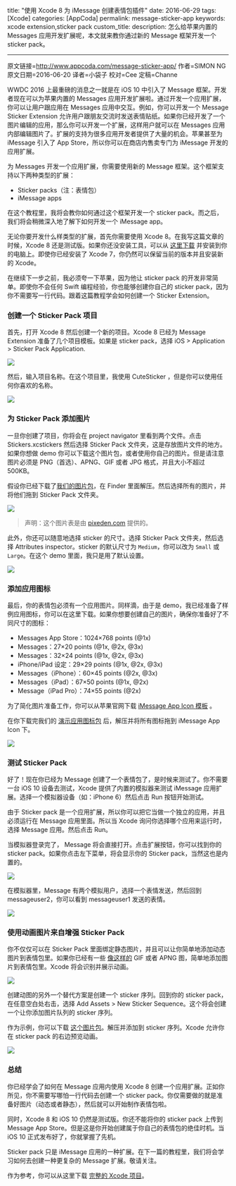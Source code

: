 title: "使用 Xcode 8 为 iMessage 创建表情包插件"
date: 2016-06-29
tags: [Xcode]
categories: [AppCoda]
permalink: message-sticker-app
keywords: xcode extension,sticker pack
custom_title: 
description: 怎么给苹果内置的 Messages 应用开发扩展呢，本文就来教你通过新的 Message 框架开发一个 sticker pack。

---
原文链接=http://www.appcoda.com/message-sticker-app/
作者=SIMON NG
原文日期=2016-06-20
译者=小袋子
校对=Cee
定稿=Channe

<!--此处开始正文-->

WWDC 2016 上最重磅的消息之一就是在 iOS 10 中引入了 Message 框架。开发者现在可以为苹果内置的 Messages 应用开发扩展啦。通过开发一个应用扩展，你可以让用户跟应用在 Messages 应用中交互。例如，你可以开发一个 Message Sticker Extension 允许用户跟朋友交流时发送表情贴纸。如果你已经开发了一个图片编辑的应用，那么你可以开发一个扩展，这样用户就可以在 Messages 应用内部编辑图片了。扩展的支持为很多应用开发者提供了大量的机会。苹果甚至为 iMessage 引入了 App Store，所以你可以在商店内售卖专门为 iMessage 开发的应用扩展。

<!--more-->

为 Messages 开发一个应用扩展，你需要使用新的 Message 框架。这个框架支持以下两种类型的扩展：

- Sticker packs（注：表情包）
- iMessage apps
 
在这个教程里，我将会教你如何通过这个框架开发一个 sticker pack。而之后，我们将会稍微深入地了解下如何开发一个 iMessage app。

无论你要开发什么样类型的扩展，首先你需要使用 Xcode 8。在我写这篇文章的时候，Xcode 8 还是测试版。如果你还没安装工具，可以从 [这里下载](https://developer.apple.com/xcode/) 并安装到你的电脑上。即使你已经安装了 Xcode 7，你仍然可以保留当前的版本并且安装新的 Xcode。

在继续下一步之前，我必须夸一下苹果，因为他让 sticker pack 的开发非常简单。即使你不会任何 Swift 编程经验，你也能够创建你自己的 sticker pack，因为你不需要写一行代码。跟着这篇教程学会如何创建一个 Sticker Extension。

### 创建一个 Sticker Pack 项目

首先，打开 Xcode 8 然后创建一个新的项目。Xcode 8 已经为 Message Extension 准备了几个项目模板。如果是 sticker pack，选择 iOS > Application > Sticker Pack Application.

![](https://www.appcoda.com/wp-content/uploads/2016/06/messages-ext-newproject-1024x599.png)

然后，输入项目名称。在这个项目里，我使用 CuteSticker ，但是你可以使用任何你喜欢的名称。

![](https://www.appcoda.com/wp-content/uploads/2016/06/messages-ext-projectoptions-1024x720.png)

### 为 Sticker Pack 添加图片

一旦你创建了项目，你将会在 project navigator 里看到两个文件。点击 Stickers.xcstickers 然后选择 Sticker Pack 文件夹，这是存放图片文件的地方。如果你想做 demo 你可以下载这个图片包，或者使用你自己的图片。但是请注意图片必须是 PNG（首选）、APNG、GIF 或者 JPG 格式，并且大小不超过 500KB。

假设你已经下载了[我们的图片包](https://github.com/appcoda/iMessageSticker/blob/master/Resources/StickerPack.zip?raw=true)，在 Finder 里面解压。然后选择所有的图片，并将他们拖到 Sticker Pack 文件夹。

![](https://www.appcoda.com/wp-content/uploads/2016/06/messages-drag-images-1024x594.png)

> 声明：这个图片表是由 [pixeden.com](http://www.pixeden.com/conceptual-vectors/halloween-vector-art-pack-vol2) 提供的。

此外，你还可以随意地选择 sticker 的尺寸。选择 Sticker Pack 文件夹，然后选择 Attributes inspector。sticker 的默认尺寸为 `Medium`，你可以改为 `Small` 或 `Large`。在这个 demo 里面，我只是用了默认设置。

![](https://www.appcoda.com/wp-content/uploads/2016/06/messages-sticker-size-1024x314.png)

### 添加应用图标

最后，你的表情包必须有一个应用图片。同样滴，由于是 demo，我已经准备了样例应用图标，你可以在这里下载。如果你想要创建自己的图片，确保你准备好了不同尺寸的图标：

 - Messages App Store：1024×768 points (@1x)
 - Messages：27×20 points (@1x, @2x, @3x)
 - Messages：32×24 points (@1x, @2x, @3x)
 - iPhone/iPad 设定：29×29 points (@1x, @2x, @3x)
 - Messages（iPhone）：60×45 points (@2x, @3x)
 - Messages（iPad）：67×50 points (@1x, @2x)
 - Message（iPad Pro）：74×55 points (@2x)

为了简化图片准备工作，你可以从苹果官网下载 [iMessage App Icon 模板](https://developer.apple.com/ios/human-interface-guidelines/resources/) 。

在你下载完我们的 [演示应用图标包](https://github.com/appcoda/iMessageSticker/blob/master/Resources/cutesticker-appicon.zip?raw=true) 后，解压并将所有图标拖到 iMessage App Icon 下。

![](https://www.appcoda.com/wp-content/uploads/2016/06/messages-app-icon-1024x596.png)

### 测试 Sticker Pack

好了！现在你已经为 Message 创建了一个表情包了，是时候来测试了。你不需要一台 iOS 10 设备去测试，Xcode 提供了内置的模拟器来测试 iMessage 应用扩展。选择一个模拟器设备（如：iPhone 6）然后点击 Run 按钮开始测试。

由于 Sticker pack 是一个应用扩展，所以你可以把它当做一个独立的应用，并且必须运行在 Message 应用里面。所以当 Xcode 询问你选择哪个应用来运行时，选择 Message 应用。然后点击 Run。

当模拟器登录完了， Message 将会直接打开。点击扩展按钮，你可以找到你的 sticker pack。如果你点击左下菜单，将会显示你的 Sticker pack，当然这也是内置的。

![](https://www.appcoda.com/wp-content/uploads/2016/06/messages-stickerpack-test-1024x654.png)

在模拟器里，Message 有两个模拟用户，选择一个表情发送，然后回到 messageuser2，你可以看到 messageuser1 发送的表情。

![](https://www.appcoda.com/wp-content/uploads/2016/06/messages-test-between-users-1024x577.png)

### 使用动画图片来自增强 Sticker Pack

你不仅仅可以在 Sticker Pack 里面绑定静态图片，并且可以让你简单地添加动态图片到表情包里。如果你已经有一些 [像这样的](http://giphy.com/gifs/transparent-dancing-happy-A9rJJcBbu1ah2) GIF 或者 APNG 图，简单地添加图片到表情包里。Xcode 将会识别并展示动画。

![](http://www.appcoda.com/wp-content/uploads/2016/06/cutesticker-animated.gif)

创建动图的另外一个替代方案是创建一个 sticker 序列。回到你的 sticker pack，在任意空白处右击，选择 Add Assets > New Sticker Sequence。这个将会创建一个让你添加图片队列的 sticker 序列。

作为示例，你可以下载 [这个图片包](https://github.com/appcoda/iMessageSticker/blob/master/Resources/animation_images.zip?raw=true)。解压并添加到 sticker 序列。Xcode 允许你在 sticker pack 的右边预览动画。

![](http://www.appcoda.com/wp-content/uploads/2016/06/messages-sequence-animated.gif)

### 总结

你已经学会了如何在 Message 应用内使用 Xcode 8 创建一个应用扩展。正如你所见，你不需要写哪怕一行代码去创建一个 sticker pack。你仅需要做的就是准备好图片（动态或者静态），然后就可以开始制作表情包啦。

同时，Xcode 8 和 iOS 10 仍然是测试版。你还不能将你的 sticker pack 上传到 Message App Store。但是这是你开始创建属于你自己的表情包的绝佳时机。当 iOS 10 正式发布好了，你就掌握了先机。

Sticker pack 只是 iMessage 应用的一种扩展。在下一篇的教程里，我们将会学习如何去创建一种更复杂的 Message 扩展。敬请关注。

作为参考，你可以从这里下载 [完整的 Xcode 项目](https://github.com/appcoda/iMessageSticker)。